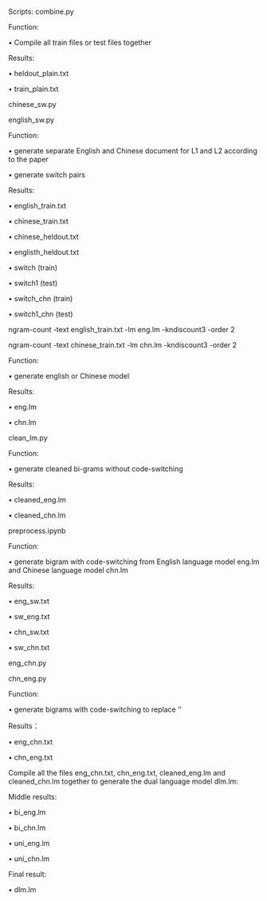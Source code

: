 Scripts:
combine.py

Function:

• Compile all train files or test files together

Results:

•	heldout_plain.txt

•	train_plain.txt

chinese_sw.py

english_sw.py

Function:

•	generate separate English and Chinese document for L1 and L2 according to the paper

•	generate switch pairs 

Results:

•	english_train.txt

•	chinese_train.txt

•	chinese_heldout.txt

•	englisth_heldout.txt

•	switch (train)

•	switch1 (test)

•	switch_chn (train)

•	switch1_chn (test)

ngram-count -text english_train.txt -lm eng.lm -kndiscount3 -order 2

ngram-count -text chinese_train.txt -lm chn.lm -kndiscount3 -order 2

Function:

•	generate english or Chinese model

Results:

•	eng.lm

•	chn.lm

clean_lm.py

Function:

•	generate cleaned bi-grams without code-switching

Results:

•	cleaned_eng.lm

•	cleaned_chn.lm

preprocess.ipynb

Function:

•	generate bigram with code-switching from English language model eng.lm and Chinese language model chn.lm

Results:

•	eng_sw.txt

•	sw_eng.txt

•	chn_sw.txt

•	sw_chn.txt
	
eng_chn.py

chn_eng.py

Function:

•	generate bigrams with code-switching to replace ‘<sw>’
	
Results：

•	eng_chn.txt

•	chn_eng.txt

Compile all the files eng_chn.txt, chn_eng.txt, cleaned_eng.lm and cleaned_chn.lm together to generate the dual language model
dlm.lm:

Middle results:

•	bi_eng.lm

•	bi_chn.lm

•	uni_eng.lm

•	uni_chn.lm

Final result:

•	dlm.lm


